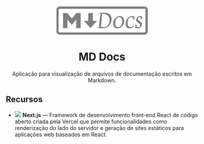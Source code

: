 <h1 align="center">
<img src="./public/logo.png" alt="MD Docs" width="240" />
<br><br>
MD Docs
</h1>

<p align="center">Aplicação para visualização de arquivos de documentação escritos em Markdown.</p>

## Recursos
[//]: # (Add the features of your project here:)

- <img src="https://nextjs.org/favicon.ico" width="16"> **Next.js** — Framework de desenvolvimento front-end React de código aberto criada pela Vercel que permite funcionalidades como renderização do lado do servidor e geração de sites estáticos para aplicações web baseados em React.
